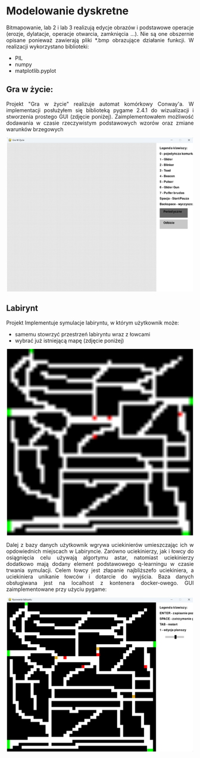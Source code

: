 # Modelowanie dyskretne
<p align="justify">
Bitmapowanie, lab 2 i lab 3 realizują edycje obrazów i podstawowe operacje (erozje, dylatacje, operacje otwarcia, zamknięcia ...). Nie są one obszernie opisane ponieważ zawierają pliki *.bmp obrazujące działanie funkcji. W realizacji wykorzystano biblioteki:</p>

- PIL
- numpy
- matplotlib.pyplot


## Gra w życie:
<p align="justify">
Projekt "Gra w życie" realizuje automat komórkowy Conway'a. W implementacji posłużyłem się biblioteką pygame 2.4.1 do wizualizacji i stworzenia prostego GUI (zdjęcie poniżej). Zaimplementowałem możliwość dodawania w czasie rzeczywistym podstawowych wzorów oraz zmiane warunków brzegowych</p>

<div align="center">
  <img src="Gra_W_Zycie/img.png" alt="GUI Gry w Życiu" width="500">
</div>

## Labirynt
<p align="justify">
Projekt Implementuje symulacje labiryntu, w którym użytkownik może:</p>

- samemu stowrzyć przestrzeń labiryntu wraz z łowcami
- wybrać już istniejącą mapę (zdjęcie poniżej) 

<div align="center">
  <img src="Labirynt/default.png" alt="GUI Gry w Życiu" width="500">
</div>

<p align="justify">
Dalej z bazy danych użytkownik wgrywa uciekinierów umieszczając ich w opdowiednich miejscach w Labiryncie. Zarówno uciekinierzy, jak i łowcy do osiągnięcia celu używają algortymu astar, natomiast uciekinierzy dodatkowo mają dodany element podstawowego q-learningu w czasie trwania symulacji. Celem łowcy jest złapanie najbliższefo uciekiniera, a uciekiniera unikanie łowców i dotarcie do wyjścia. Baza danych obsługiwana jest na localhost z kontenera docker-owego. GUI zaimplementowane przy użyciu pygame:</p>

<div align="center">
  <img src="Labirynt/GUI.png" alt="GUI Gry w Życiu" width="500">
</div>
